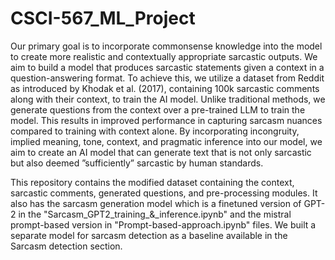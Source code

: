 # CSCI-567_ML_Project

Our primary goal is to incorporate commonsense knowledge into the model to create more realistic and contextually appropriate sarcastic outputs. We aim to build a model that produces sarcastic statements given a context in a question-answering format. To achieve this, we utilize a dataset from Reddit as introduced by Khodak et al. (2017), containing 100k sarcastic comments along with their context, to train the AI model. Unlike traditional methods, we generate questions from the context over a pre-trained LLM to train the model. This results in improved performance in capturing sarcasm nuances compared to training with context alone. By incorporating incongruity, implied meaning, tone, context, and pragmatic inference into our model, we aim to create an AI model that can generate text that is not only sarcastic but also
deemed ”sufficiently” sarcastic by human standards.

This repository contains the modified dataset containing the context, sarcastic comments, generated questions, and pre-processing modules. It also has the sarcasm generation model which is a finetuned version of GPT-2 in the "Sarcasm_GPT2_training_&_inference.ipynb" and the mistral prompt-based version in "Prompt-based-approach.ipynb" files. We built a separate model for sarcasm detection as a baseline available in the Sarcasm detection section.  
